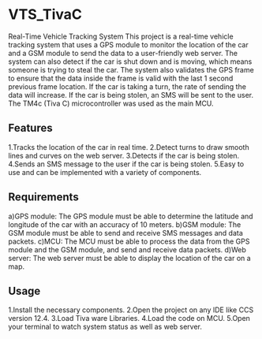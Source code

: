 # VTS_TivaC
Real-Time Vehicle Tracking System
This project is a real-time vehicle tracking system that uses a GPS module to monitor the location of the car and a GSM module to send the data to a user-friendly web server. The system can also detect if the car is shut down and is moving, which means someone is trying to steal the car. The system also validates the GPS frame to ensure that the data inside the frame is valid with the last 1 second previous frame location. If the car is taking a turn, the rate of sending the data will increase. If the car is being stolen, an SMS will be sent to the user. The TM4c (Tiva C) microcontroller was used as the main MCU.

## Features
1.Tracks the location of the car in real time.
2.Detect turns to draw smooth lines and curves on the web server.
3.Detects if the car is being stolen.
4.Sends an SMS message to the user if the car is being stolen.
5.Easy to use and can be implemented with a variety of components.
## Requirements
a)GPS module: The GPS module must be able to determine the latitude and longitude of the car with an accuracy of 10 meters.
b)GSM module: The GSM module must be able to send and receive SMS messages and data packets.
c)MCU: The MCU must be able to process the data from the GPS module and the GSM module, and send and receive data packets.
d)Web server: The web server must be able to display the location of the car on a map.
## Usage
1.Install the necessary components.
2.Open the project on any IDE like CCS version 12.4.
3.Load Tiva ware Libraries.
4.Load the code on MCU.
5.Open your terminal to watch system status as well as web server.
